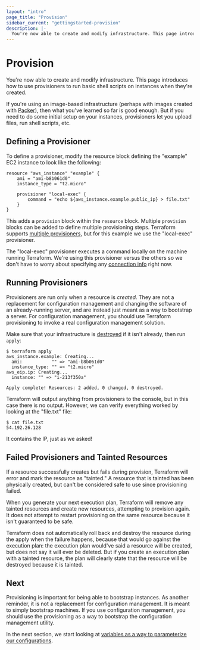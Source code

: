 ```yaml
---
layout: "intro"
page_title: "Provision"
sidebar_current: "gettingstarted-provision"
description: |-
  You're now able to create and modify infrastructure. This page introduces how to use provisioners to run basic shell scripts on instances when they're created.
---
```


# Provision

You're now able to create and modify infrastructure. This page
introduces how to use provisioners to run basic shell scripts on
instances when they're created.

If you're using an image-based infrastructure (perhaps with images
created with [Packer](https://www.packer.io)), then what you've
learned so far is good enough. But if you need to do some initial
setup on your instances, provisioners let you upload files,
run shell scripts, etc.

## Defining a Provisioner

To define a provisioner, modify the resource block defining the
"example" EC2 instance to look like the following:

```
resource "aws_instance" "example" {
	ami = "ami-b8b061d0"
	instance_type = "t2.micro"

	provisioner "local-exec" {
		command = "echo ${aws_instance.example.public_ip} > file.txt"
	}
}
```

This adds a `provision` block within the `resource` block. Multiple
`provision` blocks can be added to define multiple provisioning steps.
Terraform supports
[multiple provisioners](/docs/provisioners/index.html),
but for this example we use the "local-exec" provisioner.

The "local-exec" provisioner executes a command locally on the machine
running Terraform. We're using this provisioner versus the others so
we don't have to worry about specifying any
[connection info](/docs/provisioners/connection.html) right now.

## Running Provisioners

Provisioners are run only when a resource is _created_. They
are not a replacement for configuration management and changing
the software of an already-running server, and are instead just
meant as a way to bootstrap a server. For configuration management,
you should use Terraform provisioning to invoke a real configuration
management solution.

Make sure that your infrastructure is
[destroyed](/intro/getting-started/destroy.html) if it isn't already,
then run `apply`:

```
$ terraform apply
aws_instance.example: Creating...
  ami:           "" => "ami-b8b061d0"
  instance_type: "" => "t2.micro"
aws_eip.ip: Creating...
  instance: "" => "i-213f350a"

Apply complete! Resources: 2 added, 0 changed, 0 destroyed.
```

Terraform will output anything from provisioners to the console,
but in this case there is no output. However, we can verify
everything worked by looking at the "file.txt" file:

```
$ cat file.txt
54.192.26.128
```

It contains the IP, just as we asked!

## Failed Provisioners and Tainted Resources

If a resource successfully creates but fails during provision,
Terraform will error and mark the resource as "tainted." A
resource that is tainted has been physically created, but can't
be considered safe to use since provisioning failed.

When you generate your next execution plan, Terraform will remove
any tainted resources and create new resources, attempting to
provision again. It does not attempt to restart provisioning on the
same resource because it isn't guaranteed to be safe.

Terraform does not automatically roll back and destroy the resource
during the apply when the failure happens, because that would go
against the execution plan: the execution plan would've said a
resource will be created, but does not say it will ever be deleted.
But if you create an execution plan with a tainted resource, the
plan will clearly state that the resource will be destroyed because
it is tainted.

## Next

Provisioning is important for being able to bootstrap instances.
As another reminder, it is not a replacement for configuration
management. It is meant to simply bootstrap machines. If you use
configuration management, you should use the provisioning as a way
to bootstrap the configuration management utility.

In the next section, we start looking at [variables as a way to
parameterize our configurations](/intro/getting-started/variables.html).
